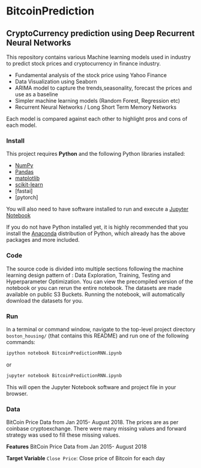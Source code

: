 # BitcoinPrediction
## CryptoCurrency prediction using Deep Recurrent Neural Networks

This repository contains various Machine learning models used in industry to predict stock prices and cryptocurrency in finance industry. 

  - Fundamental analysis of the stock price using Yahoo Finance
  - Data Visualization using Seaborn
  - ARIMA model to capture the trends,seasonality, forecast the prices and use as a baseline
  - Simpler machine learning models (Random Forest, Regression etc)
  - Recurrent Neural Networks / Long Short Term Memory Networks

Each model is compared against each other to highlight pros and cons of each model. 

### Install

This project requires **Python** and the following Python libraries installed:

- [NumPy](http://www.numpy.org/)
- [Pandas](http://pandas.pydata.org/)
- [matplotlib](http://matplotlib.org/)
- [scikit-learn](http://scikit-learn.org/stable/)
- [fastai]
- [pytorch]

You will also need to have software installed to run and execute a [Jupyter Notebook](http://ipython.org/notebook.html)

If you do not have Python installed yet, it is highly recommended that you install the [Anaconda](http://continuum.io/downloads) distribution of Python, which already has the above packages and more included. 

### Code

The source code is divided into multiple sections following the machine learning design pattern of : Data Exploration, Training, Testing and Hyperparameter Optimization.
You can view the precompiled version of the notebook or you can rerun the entire notebook. The datasets are made available on public S3 Buckets. 
Running the notebook, will automatically download the datasets for you. 

### Run

In a terminal or command window, navigate to the top-level project directory `boston_housing/` (that contains this README) and run one of the following commands:

```bash
ipython notebook BitcoinPredictionRNN.ipynb
```  
or
```bash
jupyter notebook BitcoinPredictionRNN.ipynb
```

This will open the Jupyter Notebook software and project file in your browser.

### Data
BitCoin Price Data from Jan 2015- August 2018. The prices are as per coinbase cryptoexchange. There were many missing values and forward strategy was used to fill these missing values. 

**Features**
BitCoin Price Data from Jan 2015- August 2018 

**Target Variable**
 `Close Price`: Close price of Bitcoin for each day
